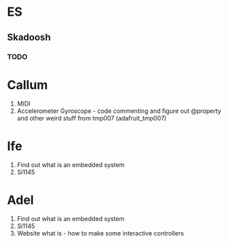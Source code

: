 # ES

## Skadoosh

### TODO
# Callum
1. MIDI
2. Accelerometer Gyroscope - code commenting and figure out @property and other weird stuff from tmp007 (adafruit_tmp007)

# Ife
1. Find out what is an embedded system
2. Si1145

# Adel
1. Find out what is an embedded system
2. Si1145
3. Website what is - how to make some interactive controllers